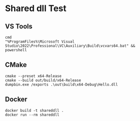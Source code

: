 # Shared dll Test

## VS Tools

    cmd
    "%ProgramFiles%\Microsoft Visual Studio\2022\Professional\VC\Auxiliary\Build\vcvars64.bat" && powershell

## CMake

    cmake --preset x64-Release  
    cmake --build out/build/x64-Release 
    dumpbin.exe /exports .\out\build\x64-Debug\Hello.dll 

## Docker

    docker build -t shareddll .
    docker run --rm shareddll
